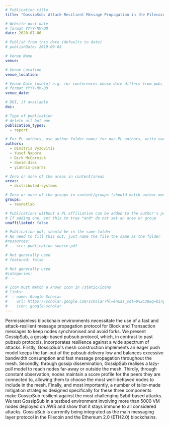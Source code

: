 ```yaml
---
# Publication title
title: "GossipSub: Attack-Resilient Message Propagation in the Filecoin and ETH2.0 Networks"

# Website post date
# format YYYY-MM-DD
date: 2020-07-06

# Publish from this date (defaults to date)
# publishDate: 2019-09-03

# Venue Name
venue:

# Venue Location
venue_location:

# Venue Date (useful e.g. for conferences whose date differs from pub; defaults to date)
# format YYYY-MM-DD
venue_date:

# DOI, if available
doi:

# Type of publication
# delete all but one
publication_types:
  - report

# For PL authors, use author folder name; for non-PL authors, write name as in paper within ""
authors:
  - Dimitris Vyzovitis
  - Yusef Napora
  - Dirk McCormick
  - david-dias
  - yiannis-psaras

# Zero or more of the areas in content/areas
areas:
  - distributed-systems

# Zero or more of the groups in content/groups (should match author membership)
groups:
  - resnetlab

# Publications without a PL affiliation can be added to the author's profile without showing up elsewhere
# If adding one, set this to true *and* do not set an area or group
unaffiliated: false

# Publication pdf, should be in the same folder
# No need to fill this out; just name the file the same as the folder
#resources:
#  - src: publication-source.pdf

# Not generally used
# featured: false

# Not generally used
#categories:
#  -

# Icon must match a known icon in /static/icons
# links:
#  - name: Google Scholar
#    url: https://scholar.google.com/scholar?hl=en&as_sdt=0%2C38&q=bing&btnG=
#    icon: google-scholar
---
```


Permissionless blockchain environments necessitate the use of a fast and attack-resilient message propagation protocol for Block and Transaction messages to keep nodes synchronised and avoid forks. We present GossipSub, a gossip-based pubsub protocol, which, in contrast to past pubsub protocols, incorporates resilience against a wide spectrum of attacks. Firstly, GossipSub's mesh construction implements an eager push model keeps the fan-out of the pubsub delivery low and balances excessive bandwidth consumption and fast message propagation throughout the mesh. Secondly, through gossip dissemination, GossipSub realises a lazy-pull model to reach nodes far-away or outside the mesh. Thirdly, through constant observation, nodes maintain a score profile for the peers they are connected to, allowing them to choose the most well-behaved nodes to include in the mesh. Finally, and most importantly, a number of tailor-made mitigation strategies designed specifically for these three components make GossipSub resilient against the most challenging Sybil-based attacks. We test GossipSub in a testbed environment involving more than 5000 VM nodes deployed on AWS and show that it stays immune to all considered attacks. GossipSub is currently being integrated as the main messaging layer protocol in the Filecoin and the Ethereum 2.0 (ETH2.0) blockchains.
